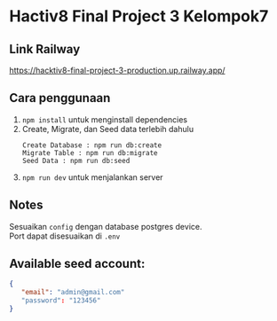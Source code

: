 # Hactiv8 Final Project 3 Kelompok7

## Link Railway
https://hacktiv8-final-project-3-production.up.railway.app/


## Cara penggunaan
1. `npm install` untuk menginstall dependencies
2. Create, Migrate, dan Seed data terlebih dahulu<br>
   ```
   Create Database : npm run db:create
   Migrate Table : npm run db:migrate
   Seed Data : npm run db:seed
   ```
3. `npm run dev` untuk menjalankan server

## Notes
Sesuaikan `config` dengan database postgres device. <br>
Port dapat disesuaikan di `.env`

## Available seed account:
```json
{
   "email": "admin@gmail.com"
   "password": "123456"
}
```
